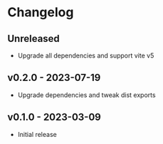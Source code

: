# Changelog

## Unreleased

- Upgrade all dependencies and support vite v5

## v0.2.0 - 2023-07-19

- Upgrade dependencies and tweak dist exports

## v0.1.0 - 2023-03-09

- Initial release
